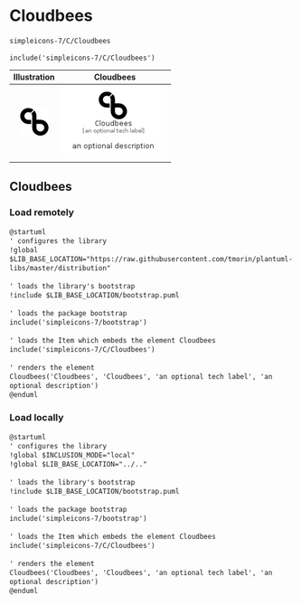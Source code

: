 # Cloudbees


```text
simpleicons-7/C/Cloudbees
```

```text
include('simpleicons-7/C/Cloudbees')
```



| Illustration | Cloudbees |
| :---: | :---: |
| ![illustration for Illustration](../../simpleicons-7/C/Cloudbees.png) | ![illustration for Cloudbees](../../simpleicons-7/C/Cloudbees.Local.png) |




## Cloudbees

### Load remotely
```plantuml
@startuml
' configures the library
!global $LIB_BASE_LOCATION="https://raw.githubusercontent.com/tmorin/plantuml-libs/master/distribution"

' loads the library's bootstrap
!include $LIB_BASE_LOCATION/bootstrap.puml

' loads the package bootstrap
include('simpleicons-7/bootstrap')

' loads the Item which embeds the element Cloudbees
include('simpleicons-7/C/Cloudbees')

' renders the element
Cloudbees('Cloudbees', 'Cloudbees', 'an optional tech label', 'an optional description')
@enduml
```

### Load locally
```plantuml
@startuml
' configures the library
!global $INCLUSION_MODE="local"
!global $LIB_BASE_LOCATION="../.."

' loads the library's bootstrap
!include $LIB_BASE_LOCATION/bootstrap.puml

' loads the package bootstrap
include('simpleicons-7/bootstrap')

' loads the Item which embeds the element Cloudbees
include('simpleicons-7/C/Cloudbees')

' renders the element
Cloudbees('Cloudbees', 'Cloudbees', 'an optional tech label', 'an optional description')
@enduml
```

